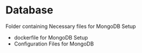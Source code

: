 # Database
Folder containing Necessary files for MongoDB Setup
- dockerfile for MongoDB Setup
- Configuration Files for MongoDB
